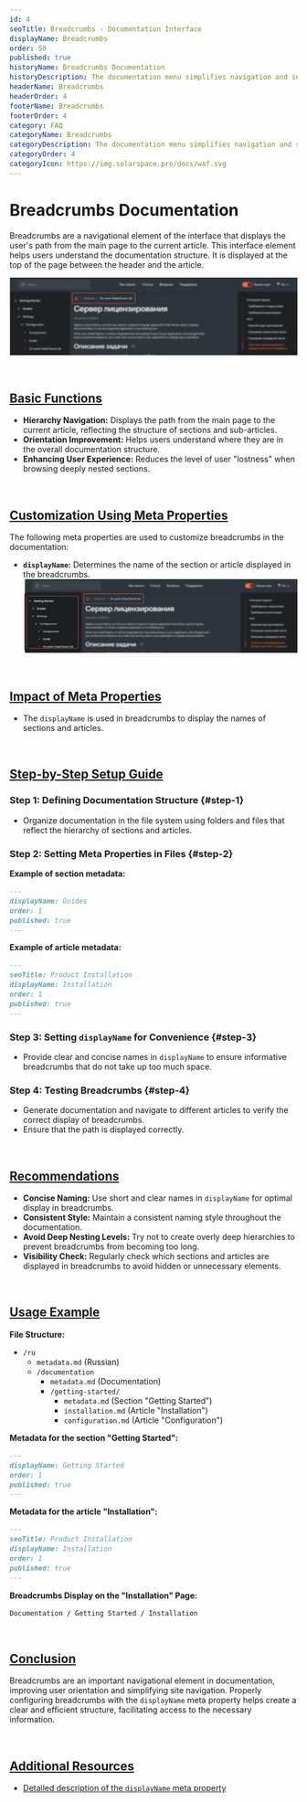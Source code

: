 ```yaml
---
id: 4
seoTitle: Breadcrumbs - Documentation Interface
displayName: Breadcrumbs
order: 50
published: true
historyName: Breadcrumbs Documentation
historyDescription: The documentation menu simplifies navigation and section structure using the `displayName`, `order`, `published` meta properties.
headerName: Breadcrumbs
headerOrder: 4
footerName: Breadcrumbs
footerOrder: 4
category: FAQ
categoryName: Breadcrumbs
categoryDescription: The documentation menu simplifies navigation and section structure using the `displayName`, `order`, `published` meta properties.
categoryOrder: 4
categoryIcon: https://img.solarspace.pro/docs/waf.svg
---
```


# Breadcrumbs Documentation

Breadcrumbs are a navigational element of the interface that displays the user's path from the main page to the current article. This interface element helps users understand the documentation structure. It is displayed at the top of the page between the header and the article.

![Breadcrumbs](https://raw.githubusercontent.com/SolarSpaceTech/product-documentation-help/refs/heads/main/ru/images/breadcrumbs.png)

<br/>

## [Basic Functions](basic-functions)

- **Hierarchy Navigation:** Displays the path from the main page to the current article, reflecting the structure of sections and sub-articles.
- **Orientation Improvement:** Helps users understand where they are in the overall documentation structure.
- **Enhancing User Experience:** Reduces the level of user "lostness" when browsing deeply nested sections.

<br/>

## [Customization Using Meta Properties](customization-using-meta-properties)

The following meta properties are used to customize breadcrumbs in the documentation:

- **`displayName`:** Determines the name of the section or article displayed in the breadcrumbs.
  ![Impact of the displayName property](https://raw.githubusercontent.com/SolarSpaceTech/product-documentation-help/refs/heads/main/ru/images/display-name.png)

<br/>

## [Impact of Meta Properties](impact-of-meta-properties)

- The `displayName` is used in breadcrumbs to display the names of sections and articles.

<br/>

## [Step-by-Step Setup Guide](step-by-step-setup-guide)

### Step 1: Defining Documentation Structure {#step-1}

- Organize documentation in the file system using folders and files that reflect the hierarchy of sections and articles.

### Step 2: Setting Meta Properties in Files {#step-2}

**Example of section metadata:**

```md
---
displayName: Guides
order: 1
published: true
---
```

**Example of article metadata:**

```md
---
seoTitle: Product Installation
displayName: Installation
order: 1
published: true
---
```

### Step 3: Setting `displayName` for Convenience {#step-3}

- Provide clear and concise names in `displayName` to ensure informative breadcrumbs that do not take up too much space.

### Step 4: Testing Breadcrumbs {#step-4}

- Generate documentation and navigate to different articles to verify the correct display of breadcrumbs.
- Ensure that the path is displayed correctly.

<br/>

## [Recommendations](recommendations)

- **Concise Naming:** Use short and clear names in `displayName` for optimal display in breadcrumbs.
- **Consistent Style:** Maintain a consistent naming style throughout the documentation.
- **Avoid Deep Nesting Levels:** Try not to create overly deep hierarchies to prevent breadcrumbs from becoming too long.
- **Visibility Check:** Regularly check which sections and articles are displayed in breadcrumbs to avoid hidden or unnecessary elements.

<br/>

## [Usage Example](examples)

**File Structure:**

- `/ru`
  - `metadata.md` (Russian)
  - `/documentation`
    - `metadata.md` (Documentation)
    - `/getting-started/`
      - `metadata.md` (Section "Getting Started")
      - `installation.md` (Article "Installation")
      - `configuration.md` (Article "Configuration")

**Metadata for the section "Getting Started":**

```md
---
displayName: Getting Started
order: 1
published: true
---
```

**Metadata for the article "Installation":**

```md
---
seoTitle: Product Installation
displayName: Installation
order: 1
published: true
---
```

**Breadcrumbs Display on the "Installation" Page:**

```
Documentation / Getting Started / Installation
```

<br/>

## [Conclusion](conclusion)

Breadcrumbs are an important navigational element in documentation, improving user orientation and simplifying site navigation. Properly configuring breadcrumbs with the `displayName` meta property helps create a clear and efficient structure, facilitating access to the necessary information.

<br/>

## [Additional Resources](additional-resources)

- [Detailed description of the `displayName` meta property]([37])
